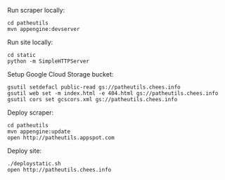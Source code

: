 Run scraper locally:

	cd patheutils
    mvn appengine:devserver

Run site locally:

    cd static
    python -m SimpleHTTPServer


Setup Google Cloud Storage bucket:

    gsutil setdefacl public-read gs://patheutils.chees.info
    gsutil web set -m index.html -e 404.html gs://patheutils.chees.info
    gsutil cors set gcscors.xml gs://patheutils.chees.info


Deploy scraper:

	cd patheutils
    mvn appengine:update
    open http://patheutils.appspot.com

Deploy site:

    ./deploystatic.sh
    open http://patheutils.chees.info
